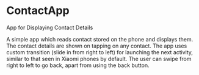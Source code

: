 # ContactApp
App for Displaying Contact Details

A simple app which reads contact stored on the phone and displays them. The contact details are shown on tapping on any contact. The app uses custom transition (slide in from right to left) for launching the next activity, similar to that seen in Xiaomi phones by default. The user can swipe from right to left to go back, apart from using the back button.
